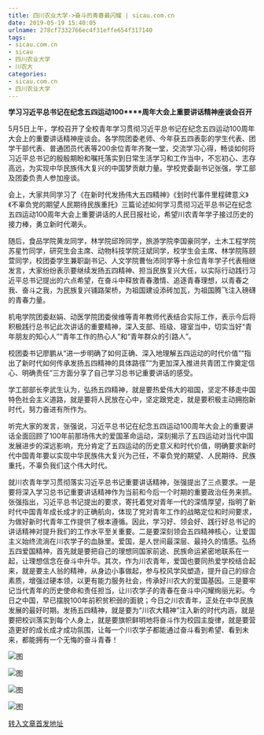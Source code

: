 ```yaml
---
title: 四川农业大学->奋斗的青春最闪耀 | sicau.com.cn
date: 2019-05-19 15:40:05
urlname: 278cf7332766ec4f31effe654f317140
tags: 
- sicau.com.cn
- sicau
- 四川农业大学
- 川农大
categories:
- sicau.com.cn
- 四川农业大学
---
```



**学习习近平总书记在纪念五四运动100****周年大会上重要讲话精神座谈会召开**

5月5日上午，学校召开了全校青年学习贯彻习近平总书记在纪念五四运动100周年大会上的重要讲话精神座谈会。各学院团委老师、今年获五四表彰的学生代表、团学干部代表、普通团员代表等200余位青年齐聚一堂，交流学习心得，畅谈如何将习近平总书记的殷殷期盼和嘱托落实到日常生活学习和工作当中，不忘初心、志存高远，为实现中华民族伟大复兴的中国梦贡献力量。学校党委副书记张强，学工部及团委负责人参加座谈。

会上，大家共同学习了《在新时代发扬伟大五四精神》《划时代事件里程碑意义》《不辜负党的期望人民期待民族重托》三篇论述如何学习贯彻习近平总书记在纪念五四运动100周年大会上重要讲话的人民日报社论，希望川农青年学子接过历史的接力棒，勇立新时代潮头。

随后，食品学院黄龙同学，林学院邱玲同学，旅游学院李国豪同学，土木工程学院苏星竹同学，研究生会主席、动物科技学院汪斌同学，校学生会主席、林学院陈颐萱同学，校团委学生兼职副书记、人文学院曹怡沛同学等十余位青年学子代表相继发言，大家纷纷表示要继续发扬五四精神、担当民族复兴大任，以实际行动践行习近平总书记提出的六点希望，在奋斗中释放青春激情、追逐青春理想，以青春之我、奋斗之我，为民族复兴铺路架桥，为祖国建设添砖加瓦，为祖国腾飞注入磅礴的青春力量。

机电学院团委赵娟、动医学院团委侯维等青年教师代表结合实际工作，表示今后将积极践行总书记此次讲话的重要精神，深入支部、班级、寝室当中，切实当好“青年朋友的知心人”“青年工作的热心人”和“青年群众的引路人”。

校团委书记廖鹏从“进一步明确了如何正确、深入地理解五四运动的时代价值”“指出了新时代如何传承发扬五四精神的具体路径”“为更加深入推进共青团工作奠定信心、明确责任”三方面分享了自己学习总书记重要讲话的感受。

学工部部长李武生认为，弘扬五四精神，就是要热爱伟大的祖国，坚定不移走中国特色社会主义道路，就是要将人民放在心中，坚定跟党走，就是要积极主动拥抱新时代，努力奋进有所作为。

听完大家的发言，张强说，习近平总书记在纪念五四运动100周年大会上的重要讲话全面回顾了100年前那场伟大的爱国革命运动，深刻揭示了五四运动对当代中国发展进步的深远影响，充分肯定了五四运动的历史意义和时代价值，明确要求新时代中国青年要以实现中华民族伟大复兴为己任，不辜负党的期望、人民期待、民族重托，不辜负我们这个伟大时代。

就川农青年学习贯彻落实习近平总书记重要讲话精神，张强提出了三点要求。一是要将深入学习总书记重要讲话精神作为当前和今后一个时期的重要政治任务来抓。张强指出，习近平总书记提出的要求，寄托着党对青年一代的深情厚望，指明了新时代中国青年成长成才的正确航向，体现了党对青年工作的战略定位和时间要求，为做好新时代青年工作提供了根本遵循。因此，学习好、领会好、践行好总书记的讲话精神对提升我们的工作水平至关重要。二是要深刻领会五四精神核心，让爱国主义始终流淌在川农学子的血脉里。爱国，是人世间最深层、最持久的情感。弘扬五四爱国精神，首先就是要把自己的理想同国家前途、民族命运紧密地联系在一起，让理想信念在奋斗中升华。其次，作为川农青年，爱国也要同热爱学校结合起来，就是要主人翁的精神，从身边小事做起，参与校风学风塑造，提升自己的综合素质，增强过硬本领，以更有能力服务社会，传承好川农大的爱国基因。三是要牢记当代青年的历史使命和责任担当，让川农学子的青春在奋斗中闪耀绚丽光彩。今日之中国，早已摆脱100年前积贫积弱的面貌；今日之川农青年，正处在中华民族发展的最好时期。发扬五四精神，就是要为“川农大精神”注入新的时代内涵，就是要把校训落实到每个人身上，就是要旗帜鲜明地将奋斗作为校园主旋律，就是要营造更好的成长成才成功氛围，让每一个川农学子都能通过奋斗看到希望、看到未来，都能拥有一个无悔的奋斗青春！



![图](https://news.sicau.edu.cn/__local/3/DE/69/51CA2B519B83252731358074416_2CAE1151_111D1.jpg)

![图](https://news.sicau.edu.cn/__local/5/64/A4/437491DC319CFBADC782888F640_33F9E639_155FD.jpg)

![图](https://news.sicau.edu.cn/__local/F/C8/85/1AE11D8D00693AAF53ABCD42A56_F5A25096_16E90.jpg)

![图](https://news.sicau.edu.cn/__local/A/1C/14/0EEBB5BA5D30A0E407756FD038A_42EB3A77_F564.jpg)

[转入文章首发地址](https://news.sicau.edu.cn/info/1135/51495.htm)